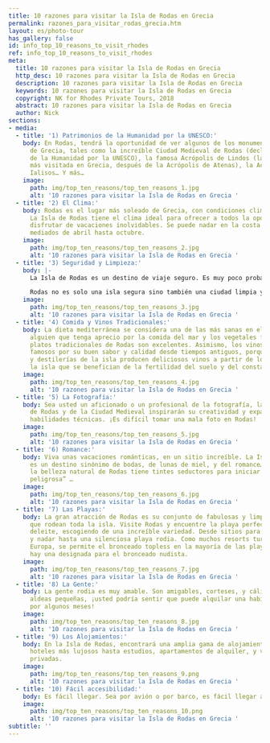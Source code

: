 ```yaml
---
title: 10 razones para visitar la Isla de Rodas en Grecia
permalink: razones_para_visitar_rodas_grecia.htm
layout: es/photo-tour
has_gallery: false
id: info_top_10_reasons_to_visit_rhodes
ref: info_top_10_reasons_to_visit_rhodes
meta:
  title: 10 razones para visitar la Isla de Rodas en Grecia
  http_desc: 10 razones para visitar la Isla de Rodas en Grecia
  description: 10 razones para visitar la Isla de Rodas en Grecia
  keywords: 10 razones para visitar la Isla de Rodas en Grecia
  copyright: NK for Rhodes Private Tours, 2018
  abstract: 10 razones para visitar la Isla de Rodas en Grecia
  author: Nick
sections:
- media:
  - title: '1) Patrimonios de la Humanidad por la UNESCO:'
    body: En Rodas, tendrá la oportunidad de ver algunos de los monumentos más espectaculares
      de Grecia, tales como la increíble Ciudad Medieval de Rodas (declarada Patrimonio
      de la Humanidad por la UNESCO), la famosa Acrópolis de Lindos (la segunda acrópolis
      más visitada en Grecia, después de la Acrópolis de Atenas), la Acrópolis de
      Ialisos… Y más…
    image:
      path: img/top_ten_reasons/top_ten_reasons_1.jpg
      alt: '10 razones para visitar la Isla de Rodas en Grecia '
  - title: '2) El Clima:'
    body: Rodas es el lugar más soleado de Grecia, con condiciones climáticas perfectas.
      La Isla de Rodas tiene el clima ideal para ofrecer a todos la oportunidad de
      disfrutar de vacaciones inolvidables. Se puede nadar en la costa este desde
      mediados de abril hasta octubre.
    image:
      path: img/top_ten_reasons/top_ten_reasons_2.jpg
      alt: '10 razones para visitar la Isla de Rodas en Grecia '
  - title: '3) Seguridad y Limpieza:'
    body: |-
      La Isla de Rodas es un destino de viaje seguro. Es muy poco probable tener encuentros con el crimen en Rodas. ¡La seguridad no es un problema incluso para mujeres que viajen solas!

      Rodas no es solo una isla segura sino también una ciudad limpia y verde donde la naturaleza hace presencia, incluso en el centro, con parques públicos. Muy pocos grafitis, y un enorme equipo de personal de limpieza que recogen cualquier desperdicio mal ubicado de manera bastante rápida.
    image:
      path: img/top_ten_reasons/top_ten_reasons_3.jpg
      alt: '10 razones para visitar la Isla de Rodas en Grecia '
  - title: '4) Comida y Vinos Tradicionales:'
    body: La dieta mediterránea se considera una de las más sanas en el mundo, y para
      alguien que tenga aprecio por la comida del mar y los vegetales frescos, los
      platos tradicionales de Rodas son excelentes. Asimismo, los vinos de Rodas son
      famosos por su buen sabor y calidad desde tiempos antiguos, porque las bodegas
      y destilerías de la isla producen deliciosos vinos a partir de los viñedos de
      la isla que se benefician de la fertilidad del suelo y del constante sol.
    image:
      path: img/top_ten_reasons/top_ten_reasons_4.jpg
      alt: '10 razones para visitar la Isla de Rodas en Grecia '
  - title: '5) La Fotografía:'
    body: Sea usted un aficionado o un profesional de la fotografía, la belleza natural
      de Rodas y de la Ciudad Medieval inspirarán su creatividad y expandirán sus
      habilidades técnicas. ¡Es difícil tomar una mala foto en Rodas!
    image:
      path: img/top_ten_reasons/top_ten_reasons_5.jpg
      alt: '10 razones para visitar la Isla de Rodas en Grecia '
  - title: '6) Romance:'
    body: Viva unas vacaciones románticas, en un sitio increíble. La Isla de Rodas
      es un destino sinónimo de bodas, de lunas de miel, y del romance… Asimismo,
      la belleza natural de Rodas tiene tintes seductores para iniciar una “amistad
      peligrosa” …
    image:
      path: img/top_ten_reasons/top_ten_reasons_6.jpg
      alt: '10 razones para visitar la Isla de Rodas en Grecia '
  - title: '7) Las Playas:'
    body: La gran atracción de Rodas es su conjunto de fabulosas y limpias playas
      que rodean toda la isla. Visite Rodas y encuentre la playa perfecta para su
      deleite, escogiendo de una increíble variedad. Desde sitios para hacer esnórquel
      y nadar hasta una silenciosa playa rodia. Como muchos resorts turísticos de
      Europa, se permite el bronceado topless en la mayoría de las playas, e incluso
      hay una designada para el bronceado nudista.
    image:
      path: img/top_ten_reasons/top_ten_reasons_7.jpg
      alt: '10 razones para visitar la Isla de Rodas en Grecia '
  - title: '8) La Gente:'
    body: La gente rodia es muy amable. Son amigables, corteses, y cálidos. En algunas
      aldeas pequeñas, ¡usted podría sentir que puede alquilar una habitación y quedarse
      por algunos meses!
    image:
      path: img/top_ten_reasons/top_ten_reasons_8.jpg
      alt: '10 razones para visitar la Isla de Rodas en Grecia '
  - title: '9) Los Alojamientos:'
    body: En la Isla de Rodas, encontrará una amplia gama de alojamientos, desde los
      hoteles más lujosos hasta estudios, apartamentos de alquiler, y villas y casas
      privadas.
    image:
      path: img/top_ten_reasons/top_ten_reasons_9.png
      alt: '10 razones para visitar la Isla de Rodas en Grecia '
  - title: '10) Fácil accesibilidad:'
    body: Es fácil llegar. Sea por avión o por barco, es fácil llegar a Rodas.
    image:
      path: img/top_ten_reasons/top_ten_reasons_10.png
      alt: '10 razones para visitar la Isla de Rodas en Grecia '
subtitle: ''
---
```


